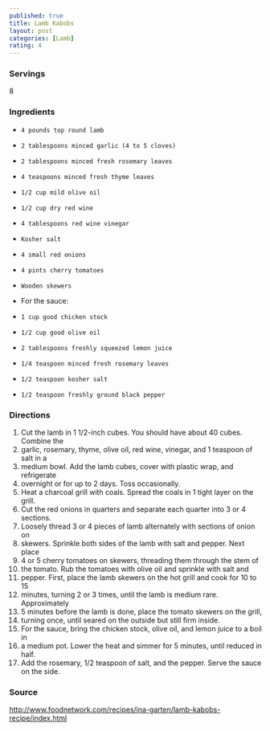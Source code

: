 ```yaml
---
published: true
title: Lamb Kabobs
layout: post
categories: [Lamb]
rating: 4
---
```

### Servings
8

### Ingredients

-     4 pounds top round lamb
-     2 tablespoons minced garlic (4 to 5 cloves)
-     2 tablespoons minced fresh rosemary leaves
-     4 teaspoons minced fresh thyme leaves
-     1/2 cup mild olive oil
-     1/2 cup dry red wine
-     4 tablespoons red wine vinegar
-     Kosher salt
-     4 small red onions
-     4 pints cherry tomatoes
-     Wooden skewers

- For the sauce:

-     1 cup good chicken stock
-     1/2 cup good olive oil
-     2 tablespoons freshly squeezed lemon juice
-     1/4 teaspoon minced fresh rosemary leaves
-     1/2 teaspoon kosher salt
-     1/2 teaspoon freshly ground black pepper


### Directions
1. Cut the lamb in 1 1/2-inch cubes. You should have about 40 cubes. Combine the
2. garlic, rosemary, thyme, olive oil, red wine, vinegar, and 1 teaspoon of salt in a
3. medium bowl. Add the lamb cubes, cover with plastic wrap, and refrigerate
4. overnight or for up to 2 days. Toss occasionally.
5. Heat a charcoal grill with coals. Spread the coals in 1 tight layer on the grill.
6. Cut the red onions in quarters and separate each quarter into 3 or 4 sections.
7. Loosely thread 3 or 4 pieces of lamb alternately with sections of onion on
8. skewers. Sprinkle both sides of the lamb with salt and pepper. Next place
9. 4 or 5 cherry tomatoes on skewers, threading them through the stem of
10. the tomato. Rub the tomatoes with olive oil and sprinkle with salt and
11. pepper. First, place the lamb skewers on the hot grill and cook for 10 to 15
12. minutes, turning 2 or 3 times, until the lamb is medium rare. Approximately
13. 5 minutes before the lamb is done, place the tomato skewers on the grill,
14. turning once, until seared on the outside but still firm inside.
15. For the sauce, bring the chicken stock, olive oil, and lemon juice to a boil in
16. a medium pot. Lower the heat and simmer for 5 minutes, until reduced in half.
17. Add the rosemary, 1/2 teaspoon of salt, and the pepper. Serve the sauce on the side.

### Source
<a href="http://www.foodnetwork.com/recipes/ina-garten/lamb-kabobs-recipe/index.html" target="new">http://www.foodnetwork.com/recipes/ina-garten/lamb-kabobs-recipe/index.html</a>
